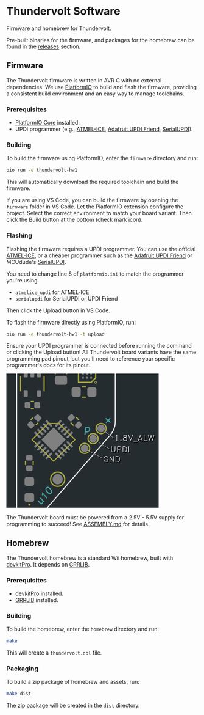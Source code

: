 # Thundervolt Software

Firmware and homebrew for Thundervolt.

Pre-built binaries for the firmware, and packages for the homebrew can be found in the [releases](https://github.com/mackieks/thundervolt/releases) section.

## Firmware

The Thundervolt firmware is written in AVR C with no external dependencies. We use [PlatformIO](https://platformio.org/) to build and flash the firmware, providing a consistent build environment and an easy way to manage toolchains.

### Prerequisites

- [PlatformIO Core](https://platformio.org/install) installed.
- UPDI programmer (e.g., [ATMEL-ICE](https://www.microchip.com/en-us/development-tool/atatmel-ice), [Adafruit UPDI Friend](https://www.adafruit.com/product/5879), [SerialUPDI](https://www.tindie.com/products/mcudude/serialupdi-programmer/)).

### Building

To build the firmware using PlatformIO, enter the `firmware` directory and run:

```bash
pio run -e thundervolt-hw1
```

This will automatically download the required toolchain and build the firmware.

If you are using VS Code, you can build the firmware by opening the `firmware` folder in VS Code. Let the PlatformIO extension configure the project. Select the correct environment to match your board variant. Then click the Build button at the bottom (check mark icon).

### Flashing

Flashing the firmware requires a UPDI programmer. You can use the official [ATMEL-ICE](https://www.microchip.com/en-us/development-tool/atatmel-ice), or a cheaper programmer such as the [Adafruit UPDI Friend](https://www.adafruit.com/product/5879) or MCUdude's [SerialUPDI](https://www.tindie.com/products/mcudude/serialupdi-programmer/).

You need to change line 8 of `platformio.ini` to match the programmer you're using.

- `atmelice_updi` for ATMEL-ICE
- `serialupdi` for SerialUPDI or UPDI Friend

Then click the Upload button in VS Code. 

To flash the firmware directly using PlatformIO, run:

```bash
pio run -e thundervolt-hw1 -t upload
```

Ensure your UPDI programmer is connected before running the command or clicking the Upload button! All Thundervolt board variants have the same programming pad pinout, but you'll need to reference your specific programmer's docs for its pinout. 

<img src="../images/prog.png" width=400/>

The Thundervolt board must be powered from a 2.5V - 5.5V supply for programming to succeed! See [ASSEMBLY.md](https://github.com/mackieks/thundervolt/blob/main/hardware/ASSEMBLY.md) for details.

## Homebrew

The Thundervolt homebrew is a standard Wii homebrew, built with [devkitPro](https://devkitpro.org/). It depends on [GRRLIB](https://github.com/GRRLIB/GRRLIB).

### Prerequisites

- [devkitPro](https://devkitpro.org/wiki/Getting_Started) installed.
- [GRRLIB](https://github.com/GRRLIB/GRRLIB) installed.

### Building

To build the homebrew, enter the `homebrew` directory and run:

```bash
make
```

This will create a `thundervolt.dol` file.

### Packaging

To build a zip package of homebrew and assets, run:

```bash
make dist
```

The zip package will be created in the `dist` directory.
